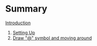 # Summary

[Introduction](README.md)

1. [Setting Up](./chapter01.md)
2. [Draw "@" symbol and moving around](./chapter02.md)
